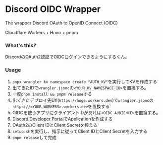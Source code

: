 # Discord OIDC Wrapper
The wrapper Discord OAuth to OpenID Connect (OIDC)

Cloudflare Workers + Hono + pnpm

### What's this?

DiscordのOAuth2認証でOIDCログインできるようにするくん。

### Usage

1. `pnpx wrangler kv namespace create "AUTH_KV"`を実行してKVを作成する
2. 出てきたIDで`wrangler.jsonc`の`<YOUR_KV_NAMESPACE_ID>`を置換する。
3. 一度`pnpm install && pnpm release`する
4. 出てきたデプロイ先Url(`https://hoge.workers.dev`)で`wrangler.jsonc`の`https://<YOUR_WORKERS>.workers.dev`を置換する
5. OIDCを使うアプリにクライアントIDがあれば`<OIDC_AUDIENCE>`を置換する。
6. [Discord Developer Portal](https://discord.com/developers/applications)でApplicationを作成する
7. OAuth2のClient IDとClient Secretを控える
8. `setup.sh`を実行し、指示に従ってClient IDとClient Secretを入力する
9. `pnpm release`して完成
